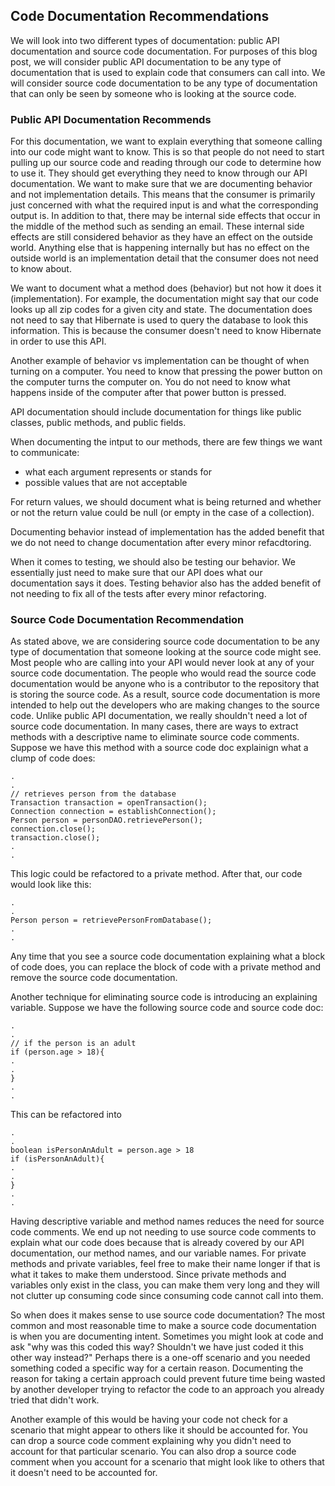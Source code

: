 ## Code Documentation Recommendations
We will look into two different types of documentation: public API documentation and source code documentation. For purposes of this blog post, we will consider public API documentation to be any type of documentation that is used to explain code that consumers can call into. We will consider source code documentation to be any type of documentation that can only be seen by someone who is looking at the source code.

### Public API Documentation Recommends
For this documentation, we want to explain everything that someone calling into our code might want to know. This is so that people do not need to start pulling up our source code and reading through our code to determine how to use it. They should get everything they need to know through our API documentation. We want to make sure that we are documenting behavior and not implementation details. This means that the consumer is primarily just concerned with what the required input is and what the corresponding output is. In addition to that, there may be internal side effects that occur in the middle of the method such as sending an email. These internal side effects are still considered behavior as they have an effect on the outside world. Anything else that is happening internally but has no effect on the outside world is an implementation detail that the consumer does not need to know about.

We want to document what a method does (behavior) but not how it does it (implementation). For example, the documentation might say that our code looks up all zip codes for a given city and state. The documentation does not need to say that Hibernate is used to query the database to look this information. This is because the consumer doesn't need to know Hibernate in order to use this API.

Another example of behavior vs implementation can be thought of when turning on a computer. You need to know that pressing the power button on the computer turns the computer on. You do not need to know what happens inside of the computer after that power button is pressed.

API documentation should include documentation for things like public classes, public methods, and public fields.

When documenting the intput to our methods, there are few things we want to communicate:
* what each argument represents or stands for
* possible values that are not acceptable

For return values, we should document what is being returned and whether or not the return value could be null (or empty in the case of a collection). 

Documenting behavior instead of implementation has the added benefit that we do not need to change documentation after every minor refacdtoring.

When it comes to testing, we should also be testing our behavior. We essentially just need to make sure that our API does what our documentation says it does. Testing behavior also has the added benefit of not needing to fix all of the tests after every minor refactoring.

### Source Code Documentation Recommendation
As stated above, we are considering source code documentation to be any type of documentation that someone looking at the source code might see. Most people who are calling into your API would never look at any of your source code documentation. The people who would read the source code documentation would be anyone who is a contributor to the repository that is storing the source code. As a result, source code documentation is more intended to help out the developers who are making changes to the source code. Unlike public API documentation, we really shouldn't need a lot of source code documentation. In many cases, there are ways to extract methods with a descriptive name to eliminate source code comments. Suppose we have this method with a source code doc explainign what a clump of code does:
```
.
.
// retrieves person from the database
Transaction transaction = openTransaction();
Connection connection = establishConnection();
Person person = personDAO.retrievePerson();
connection.close();
transaction.close();
.
.
```
This logic could be refactored to a private method. After that, our code would look like this:
```
.
.
Person person = retrievePersonFromDatabase();
.
.
```
Any time that you see a source code documentation explaining what a block of code does, you can replace the block of code with a private method and remove the source code documentation.

Another technique for eliminating source code is introducing an explaining variable. Suppose we have the following source code and source code doc:
```
.
.
// if the person is an adult
if (person.age > 18){
.
.
}
.
.
```
This can be refactored into 
```
.
.
boolean isPersonAnAdult = person.age > 18
if (isPersonAnAdult){
.
.
}
.
.
```
Having descriptive variable and method names reduces the need for source code comments. We end up not needing to use source code comments to explain what our code does because that is already covered by our API documentation, our method names, and our variable names. For private methods and private variables, feel free to make their name longer if that is what it takes to make them understood. Since private methods and variables only exist in the class, you can make them very long and they will not clutter up consuming code since consuming code cannot call into them.

So when does it makes sense to use source code documentation? The most common and most reasonable time to make a source code documentation is when you are documenting intent. Sometimes you might look at code and ask "why was this coded this way? Shouldn't we have just coded it this other way instead?" Perhaps there is a one-off scenario and you needed something coded a specific way for a certain reason. Documenting the reason for taking a certain approach could prevent future time being wasted by another developer trying to refactor the code to an approach you already tried that didn't work.

Another example of this would be having your code not check for a scenario that might appear to others like it should be accounted for. You can drop a source code comment explaining why you didn't need to account for that particular scenario. You can also drop a source code comment when you account for a scenario that might look like to others that it doesn't need to be accounted for.
